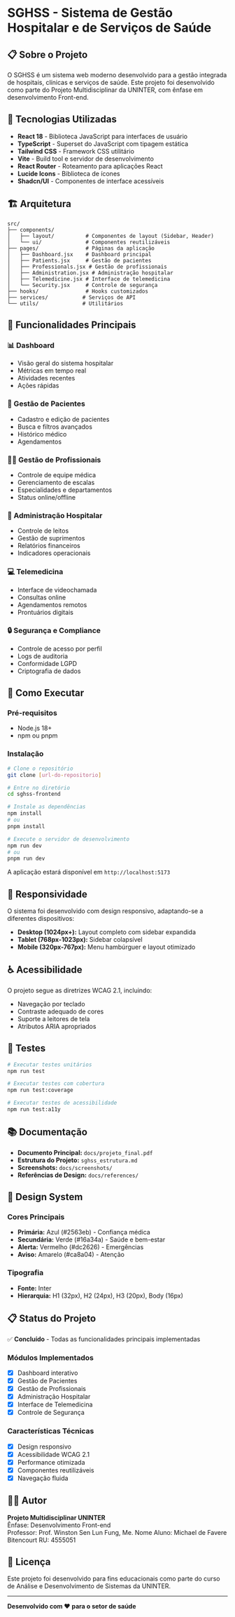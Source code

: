 # SGHSS - Sistema de Gestão Hospitalar e de Serviços de Saúde

## 📋 Sobre o Projeto

O SGHSS é um sistema web moderno desenvolvido para a gestão integrada de hospitais, clínicas e serviços de saúde. Este projeto foi desenvolvido como parte do Projeto Multidisciplinar da UNINTER, com ênfase em desenvolvimento Front-end.

## 🚀 Tecnologias Utilizadas

- **React 18** - Biblioteca JavaScript para interfaces de usuário
- **TypeScript** - Superset do JavaScript com tipagem estática
- **Tailwind CSS** - Framework CSS utilitário
- **Vite** - Build tool e servidor de desenvolvimento
- **React Router** - Roteamento para aplicações React
- **Lucide Icons** - Biblioteca de ícones
- **Shadcn/UI** - Componentes de interface acessíveis

## 🏗️ Arquitetura

```
src/
├── components/
│   ├── layout/          # Componentes de layout (Sidebar, Header)
│   └── ui/              # Componentes reutilizáveis
├── pages/               # Páginas da aplicação
│   ├── Dashboard.jsx    # Dashboard principal
│   ├── Patients.jsx     # Gestão de pacientes
│   ├── Professionals.jsx # Gestão de profissionais
│   ├── Administration.jsx # Administração hospitalar
│   ├── Telemedicine.jsx # Interface de telemedicina
│   └── Security.jsx     # Controle de segurança
├── hooks/               # Hooks customizados
├── services/           # Serviços de API
└── utils/              # Utilitários
```

## 🎯 Funcionalidades Principais

### 📊 Dashboard
- Visão geral do sistema hospitalar
- Métricas em tempo real
- Atividades recentes
- Ações rápidas

### 👥 Gestão de Pacientes
- Cadastro e edição de pacientes
- Busca e filtros avançados
- Histórico médico
- Agendamentos

### 👨‍⚕️ Gestão de Profissionais
- Controle de equipe médica
- Gerenciamento de escalas
- Especialidades e departamentos
- Status online/offline

### 🏥 Administração Hospitalar
- Controle de leitos
- Gestão de suprimentos
- Relatórios financeiros
- Indicadores operacionais

### 💻 Telemedicina
- Interface de videochamada
- Consultas online
- Agendamentos remotos
- Prontuários digitais

### 🔒 Segurança e Compliance
- Controle de acesso por perfil
- Logs de auditoria
- Conformidade LGPD
- Criptografia de dados

## 🚀 Como Executar

### Pré-requisitos
- Node.js 18+ 
- npm ou pnpm

### Instalação
```bash
# Clone o repositório
git clone [url-do-repositorio]

# Entre no diretório
cd sghss-frontend

# Instale as dependências
npm install
# ou
pnpm install

# Execute o servidor de desenvolvimento
npm run dev
# ou
pnpm run dev
```

A aplicação estará disponível em `http://localhost:5173`

## 📱 Responsividade

O sistema foi desenvolvido com design responsivo, adaptando-se a diferentes dispositivos:

- **Desktop (1024px+):** Layout completo com sidebar expandida
- **Tablet (768px-1023px):** Sidebar colapsível
- **Mobile (320px-767px):** Menu hambúrguer e layout otimizado

## ♿ Acessibilidade

O projeto segue as diretrizes WCAG 2.1, incluindo:

- Navegação por teclado
- Contraste adequado de cores
- Suporte a leitores de tela
- Atributos ARIA apropriados

## 🧪 Testes

```bash
# Executar testes unitários
npm run test

# Executar testes com cobertura
npm run test:coverage

# Executar testes de acessibilidade
npm run test:a11y
```

## 📚 Documentação

- **Documento Principal:** `docs/projeto_final.pdf`
- **Estrutura do Projeto:** `sghss_estrutura.md`
- **Screenshots:** `docs/screenshots/`
- **Referências de Design:** `docs/references/`

## 🎨 Design System

### Cores Principais
- **Primária:** Azul (#2563eb) - Confiança médica
- **Secundária:** Verde (#16a34a) - Saúde e bem-estar
- **Alerta:** Vermelho (#dc2626) - Emergências
- **Aviso:** Amarelo (#ca8a04) - Atenção

### Tipografia
- **Fonte:** Inter
- **Hierarquia:** H1 (32px), H2 (24px), H3 (20px), Body (16px)

## 📋 Status do Projeto

✅ **Concluído** - Todas as funcionalidades principais implementadas

### Módulos Implementados
- [x] Dashboard interativo
- [x] Gestão de Pacientes
- [x] Gestão de Profissionais  
- [x] Administração Hospitalar
- [x] Interface de Telemedicina
- [x] Controle de Segurança

### Características Técnicas
- [x] Design responsivo
- [x] Acessibilidade WCAG 2.1
- [x] Performance otimizada
- [x] Componentes reutilizáveis
- [x] Navegação fluida

## 👨‍💻 Autor

**Projeto Multidisciplinar UNINTER**  
Ênfase: Desenvolvimento Front-end  
Professor: Prof. Winston Sen Lun Fung, Me.
Nome Aluno: Michael de Favere Bitencourt
RU: 4555051

## 📄 Licença

Este projeto foi desenvolvido para fins educacionais como parte do curso de Análise e Desenvolvimento de Sistemas da UNINTER.

---

**Desenvolvido com ❤️ para o setor de saúde**

